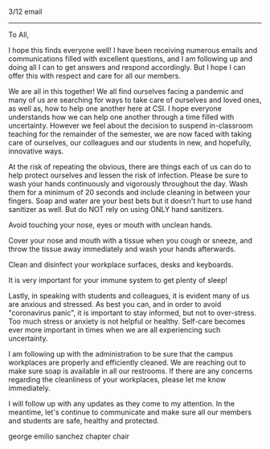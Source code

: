 3/12 email

----

To All,

I hope this finds everyone well!  I have been receiving numerous emails and communications filled with excellent questions, and I am following up and doing all I can to get answers and respond accordingly.  But I hope I can offer this with respect and care for all our members.

We are all in this together!  We all find ourselves facing a pandemic and many of us are searching for ways to take care of ourselves and loved ones, as well as, how to help one another here at CSI. I hope everyone understands how we can help one another through a time filled with uncertainty.  However we feel about the decision to suspend in-classroom teaching for the remainder of the semester, we are now faced with taking care of ourselves, our colleagues and our students in new, and hopefully, innovative ways.

At the risk of repeating the obvious, there are things each of us can do to help protect ourselves and lessen the risk of infection.  Please be sure to wash your hands continuously and vigorously throughout the day.  Wash them for a minimum of 20 seconds and include cleaning in between your fingers.  Soap and water are your best bets but it doesn't hurt to use hand sanitizer as well.  But do NOT rely on using ONLY hand sanitizers.

Avoid touching your nose, eyes or mouth with unclean hands.

Cover your nose and mouth with a tissue when you cough or sneeze, and throw the tissue away immediately and wash your hands afterwards.

Clean and disinfect your workplace surfaces, desks and keyboards.

It is very important for your immune system to get plenty of sleep!

Lastly, in speaking with students and colleagues, it is evident many of us are anxious and stressed.  As best you can, and in order to avoid "coronavirus panic", it is important to stay informed, but not to over-stress.  Too much stress or anxiety is not helpful or healthy.  Self-care becomes ever more important in times when we are all experiencing such uncertainty.

I am following up with the administration to be sure that the campus workplaces are properly and efficiently cleaned.  We are reaching out to make sure soap is available in all our restrooms. If there are any concerns regarding the cleanliness of your workplaces, please let me know immediately.

I will follow up with any updates as they come to my attention.  In the meantime, let's continue to communicate and make sure all our members and students are safe, healthy and protected.

george emilio sanchez
chapter chair
